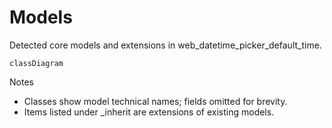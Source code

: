 # Models

Detected core models and extensions in web_datetime_picker_default_time.

```mermaid
classDiagram
```

Notes
- Classes show model technical names; fields omitted for brevity.
- Items listed under _inherit are extensions of existing models.
